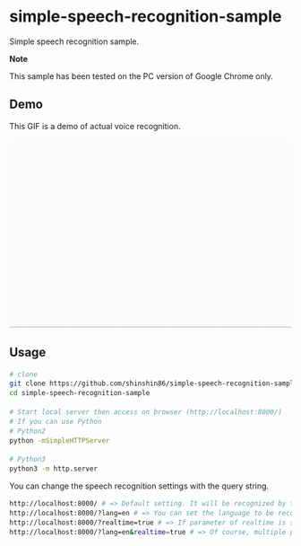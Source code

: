 # simple-speech-recognition-sample

Simple speech recognition sample.



**Note**

This sample has been tested on the PC version of Google Chrome only.



## Demo

This GIF is a demo of actual voice recognition.

![gif demo](./gif/demo.gif)



## Usage

```bash
# clone
git clone https://github.com/shinshin86/simple-speech-recognition-sample.git
cd simple-speech-recognition-sample

# Start local server then access on browser (http://localhost:8000/)
# If you can use Python
# Python2
python -mSimpleHTTPServer

# Python3
python3 -m http.server
```



You can change the speech recognition settings with the query string.

```bash
http://localhost:8000/ # => Default setting. It will be recognized by the browser's language setting.
http://localhost:8000/?lang=en # => You can set the language to be recognized by parameter of lang.
http://localhost:8000/?realtime=true # => If parameter of realtime is set to true, recognition is done in real time.
http://localhost:8000/?lang=en&realtime=true # => Of course, multiple parameters are accepted.
```
